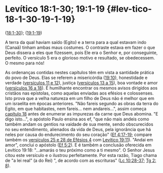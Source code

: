 # Levítico 18:1-30; 19:1-19 {#lev-tico-18-1-30-19-1-19}

([18:1-30](http://bibliaonline.com.br/acf/lv/18/1-30)); ([19:1-19](http://bibliaonline.com.br/acf/lv/19/1-19))

A terra da qual haviam saído (Egito) e a terra para a qual estavam indo (Canaã) tinham ambas maus costumes. O contraste estava em fazer o que Deus dissera a eles que fizessem, pois Ele era o Senhor e, por conseguinte, perfeito. O versículo 5 era o glorioso motivo e resultado, se obedecessem. O mesmo para nós!

As ordenanças contidas nestes capítulos têm em vista a santidade prática do povo de Deus. Elas se referem a misericórdia ([19:10](http://bibliaonline.com.br/acf/lv/19/10)), honestidade e verdade ([versículos 11 e 12](http://bibliaonline.com.br/acf/lv/19/11,12)), justiça ([versículos 13 a 15](http://bibliaonline.com.br/acf/lv/19/13-15)), boa vontade e amor ([versículos 16 a 18](http://bibliaonline.com.br/acf/lv/19/16-18)). É humilhante encontrar os mesmos avisos dirigidos aos cristãos nas epístolas, como aquelas enviadas aos efésios e colossenses. Isto prova que a velha natureza em um filho de Deus não é melhor que em um israelita em épocas anteriores. &quot;Não fareis segundo as obras da terra do Egito, em que habitastes, nem fareis... nem andareis...&quot;, assim começa [capítulo 18](http://bibliaonline.com.br/acf/lv/18) antes de enumerar as impurezas da carne que Deus abomina. &quot;E digo isto...&quot;, o apóstolo Paulo ensina aos ef, &quot;que não mais andeis como também andam os gentios na vaidade de sua mente, sendo obscurecidos no seu entendimento, alienados da vida de Deus, pela ignorância que há neles por causa do endurecimento do seu coração&quot; ([Ef 4:17-19](http://bibliaonline.com.br/acf/ef/4/17-19); compare também os [versículos 25 e 28 de Efésios 4](http://bibliaonline.com.br/acf/ef/4/25,28) com [Levítico 19:11](http://bibliaonline.com.br/acf/lv/19/11)). &quot;Andai em amor&quot;, conclui o apóstolo ([Ef 5:2](http://bibliaonline.com.br/acf/ef/5/2)). E é também a conclusão oferecida em Levítico 19:18: &quot;...amarás o teu próximo como a ti mesmo&quot;. O Senhor Jesus citou este versículo e o ilustrou perfeitamente. Por esta razão, Tiago chama de &quot;a lei real&quot; (a do Rei) &quot;, de acordo com as escrituras&quot; ([Lc 10:28-37](http://bibliaonline.com.br/acf/lc/10/28-37); [Tg 2: 8](http://bibliaonline.com.br/acf/tg/2/8)).